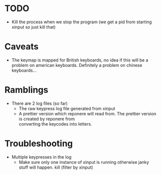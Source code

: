 # TODO
- Kill the process when we stop the program
  (we get a pid from starting xinput so just kill that)

# Caveats
- The keymap is mapped for British keyboards, no idea
  if this will be a problem on american keyboards.
  Definitely a problem on chinese keyboards...

# Ramblings

- There are 2 log files (so far)
  - The raw keypress log file generated from xinput 
  - A prettier version which reponere will read from.
    The prettier version is created by reponere from    
    converting the keycodes into letters.

# Troubleshooting

- Multiple keypresses in the log    
  - Make sure only one instance of xinput is running otherwise janky stuff will happen.
    kill <tab> (filter by xinput)
